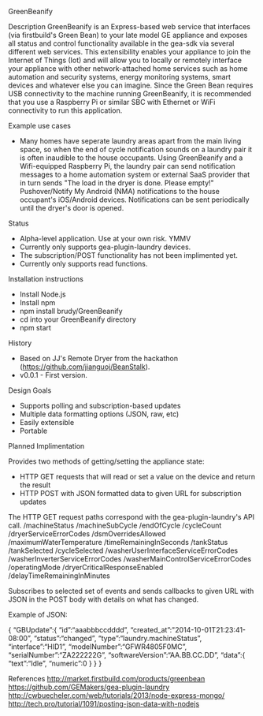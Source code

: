GreenBeanify

Description
GreenBeanify is an Express-based web service that interfaces (via firstbuild's Green Bean) to your late model GE appliance and exposes all status and control functionality available in the gea-sdk via several different web services. This extensibility enables your appliance to join the Internet of Things (Iot) and will allow you to locally or remotely interface your appliance with other network-attached home services such as home automation and security systems, energy monitoring systems, smart devices and whatever else you can imagine. Since the Green Bean requires USB connectivity to the machine running GreenBeanify, it is recommended that you use a Raspberry Pi or similar SBC with Ethernet or WiFi connectivity to run this application. 


Example use cases
- Many homes have seperate laundry areas apart from the main living space, so when the end of cycle notification sounds on a laundry pair it is often inaudible to the house occupants. Using GreenBeanify and a Wifi-equipped Raspberry Pi, the laundry pair can send notification messages to a home automation system or external SaaS provider that in turn sends "The load in the dryer is done. Please empty!" Pushover/Notify My Android (NMA) notifications to the house occupant's iOS/Android devices. Notifications can be sent periodically until the dryer's door is opened.


Status
- Alpha-level application. Use at your own risk. YMMV
- Currently only supports gea-plugin-laundry devices.
- The subscription/POST functionality has not been implimented yet.
- Currently only supports read functions. 

Installation instructions
- Install Node.js
- Install npm
- npm install brudy/GreenBeanify
- cd into your GreenBeanify directory
- npm start

History
- Based on JJ's Remote Dryer from the hackathon (https://github.com/jianguoj/BeanStalk).
- v0.0.1 - First version.


Design Goals
- Supports polling and subscription-based updates
- Multiple data formatting options (JSON, raw, etc)
- Easily extensible
- Portable


Planned Implimentation

Provides two methods of getting/setting the appliance state:
- HTTP GET requests that will read or set a value on the device and return the result
- HTTP POST with JSON formatted data to given URL for subscription updates

The HTTP GET request paths correspond with the gea-plugin-laundry's API call.
/machineStatus
/machineSubCycle
/endOfCycle
/cycleCount
/dryerServiceErrorCodes
/dsmOverridesAllowed
/maximumWaterTemperature
/timeRemainingInSeconds
/tankStatus
/tankSelected
/cycleSelected
/washerUserInterfaceServiceErrorCodes
/washerInverterServiceErrorCodes
/washerMainControlServiceErrorCodes
/operatingMode
/dryerCriticalResponseEnabled
/delayTimeRemainingInMinutes


Subscribes to selected set of events and sends callbacks to given URL with JSON in the POST body with details on what has changed.

Example of JSON:

{
	“GBUpdate”:{
		“id”:“aaabbbccdddd”,
		“created_at”:"2014-10-01T21:23:41-08:00”,
		“status”:“changed”,
		“type”:“laundry.machineStatus”, 
		“interface”:“HID1”,
		“modelNumber”:“GFWR4805F0MC”,
		“serialNumber”:“ZA222222G”,
		“softwareVersion”:“AA.BB.CC.DD”,
		“data”:{
			“text”:“Idle”,
			“numeric”:0
		}
	}
}

References
http://market.firstbuild.com/products/greenbean
https://github.com/GEMakers/gea-plugin-laundry
http://cwbuecheler.com/web/tutorials/2013/node-express-mongo/
http://tech.pro/tutorial/1091/posting-json-data-with-nodejs


